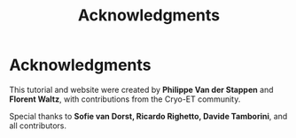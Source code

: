 ﻿---
layout: default
title: "Acknowledgments"
nav_order: 9
---

# Acknowledgments

This tutorial and website were created by **Philippe Van der Stappen** and **Florent Waltz**, with contributions from the Cryo-ET community.

Special thanks to **Sofie van Dorst, Ricardo Righetto, Davide Tamborini**, and all contributors.

